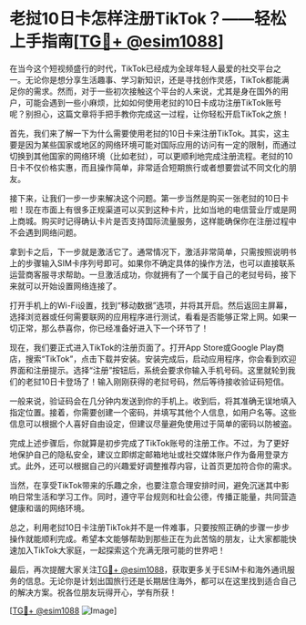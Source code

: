 # 老挝10日卡怎样注册TikTok？——轻松上手指南[[TG💪+ @esim1088](https://t.me/s/esim1088)]

在当今这个短视频盛行的时代，TikTok已经成为全球年轻人最爱的社交平台之一。无论你是想分享生活趣事、学习新知识，还是寻找创作灵感，TikTok都能满足你的需求。然而，对于一些初次接触这个平台的人来说，尤其是身在国外的用户，可能会遇到一些小麻烦，比如如何使用老挝的10日卡成功注册TikTok账号呢？别担心，这篇文章将手把手教你完成这一过程，让你轻松开启TikTok之旅！

首先，我们来了解一下为什么需要使用老挝的10日卡来注册TikTok。其实，这主要是因为某些国家或地区的网络环境可能对国际应用的访问有一定的限制，而通过切换到其他国家的网络环境（比如老挝），可以更顺利地完成注册流程。老挝的10日卡不仅价格实惠，而且操作简单，非常适合短期旅行或者想要尝试不同文化的朋友。

接下来，让我们一步一步来解决这个问题。第一步当然是购买一张老挝的10日卡啦！现在市面上有很多正规渠道可以买到这种卡片，比如当地的电信营业厅或是网上商城。购买时记得确认卡片是否支持国际流量服务，这样能确保你在注册过程中不会遇到网络问题。

拿到卡之后，下一步就是激活它了。通常情况下，激活非常简单，只需按照说明书上的步骤输入SIM卡序列号即可。如果你不确定具体的操作方法，也可以直接联系运营商客服寻求帮助。一旦激活成功，你就拥有了一个属于自己的老挝号码，接下来就可以开始设置网络连接了。

打开手机上的Wi-Fi设置，找到“移动数据”选项，并将其开启。然后返回主屏幕，选择浏览器或任何需要联网的应用程序进行测试，看看是否能够正常上网。如果一切正常，那么恭喜你，你已经准备好进入下一个环节了！

现在，我们要正式进入TikTok的注册页面了。打开App Store或Google Play商店，搜索“TikTok”，点击下载并安装。安装完成后，启动应用程序，你会看到欢迎界面和注册提示。选择“注册”按钮后，系统会要求你输入手机号码。这里就轮到我们的老挝10日卡登场了！输入刚刚获得的老挝号码，然后等待接收验证码短信。

一般来说，验证码会在几分钟内发送到你的手机上。收到后，将其准确无误地填入指定位置。接着，你需要创建一个密码，并填写其他个人信息，如用户名等。这些信息可以根据个人喜好自由设定，但建议尽量避免使用过于简单的密码以防被盗。

完成上述步骤后，你就算是初步完成了TikTok账号的注册工作。不过，为了更好地保护自己的隐私安全，建议立即绑定邮箱地址或社交媒体账户作为备用登录方式。此外，还可以根据自己的兴趣爱好调整推荐内容，让首页更加符合你的需求。

当然，在享受TikTok带来的乐趣之余，也要注意合理安排时间，避免沉迷其中影响日常生活和学习工作。同时，遵守平台规则和社会公德，传播正能量，共同营造健康和谐的网络环境。

总之，利用老挝10日卡注册TikTok并不是一件难事，只要按照正确的步骤一步步操作就能顺利完成。希望本文能够帮助到那些正在为此苦恼的朋友，让大家都能快速加入TikTok大家庭，一起探索这个充满无限可能的世界吧！

最后，再次提醒大家关注[TG💪+ @esim1088](https://t.me/s/esim1088)，获取更多关于ESIM卡和海外通讯服务的信息。无论你是计划出国旅行还是长期居住海外，都可以在这里找到适合自己的解决方案。祝各位朋友玩得开心，学有所获！

[[TG💪+ @esim1088](https://t.me/s/esim1088) ![Image](https://i.postimg.cc/4NQfJmqS/Snipaste-2025-05-13-00-14-12.png)]
